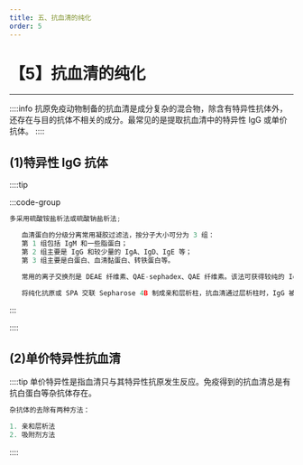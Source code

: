 ```yaml
---
title: 五、抗血清的纯化
order: 5
---
```


# 【5】抗血清的纯化

<kaodian :text="'免疫学检验记忆卡'" />

<!-- ###### 第三章 免疫原和抗血清的制备

> 临床免疫学检验 -->

<beitiM/>

---

::::info
抗原免疫动物制备的抗血清是成分复杂的混合物，除含有特异性抗体外，还存在与目的抗体不相关的成分。最常见的是提取抗血清中的特异性 IgG 或单价抗体。
::::

## (1)特异性 IgG 抗体

<son :text="'免疫学检验记忆卡'" text32="(1)特异性IgG抗体" :textOption="[['了解','专业知识'],['了解','专业知识'],['了解','专业知识']]" />

::::tip

:::code-group

```js [1. 盐析法:]
多采用硫酸铵盐析法或硫酸钠盐析法;
```

```js [2. 凝胶过滤法:]
   血清蛋白的分级分离常用凝胶过滤法，按分子大小可分为 3 组：
   第 1 组包括 IgM 和一些脂蛋白；
   第 2 组主要是 IgG 和较少量的 IgA、IgD、IgE 等；
   第 3 组主要是白蛋白、血清黏蛋白、转铁蛋白等。
```

```js [3. 离子交换层析法:]
   常用的离子交换剂是 DEAE 纤维素、QAE-sephadex、QAE 纤维素。该法可获得较纯的 IgG，且不影响抗体活性。
```

```js [4. 亲和层析法:]
   将纯化抗原或 SPA 交联 Sepharose 4B 制成亲和层析柱，抗血清通过层析柱时，IgG 被层析柱吸附，其余成分则未能结合被洗脱去除。然后改变洗脱条件，使 IgG 从层析柱上解离，从而达到纯化的目的。
```

:::

::::

## (2)单价特异性抗血清

<son :text="'免疫学检验记忆卡'" text33="(2)单价特异性抗血清" :textOption="[['了解','专业知识'],['了解','专业知识'],['了解','专业知识']]" />

::::tip
单价特异性是指血清只与其特异性抗原发生反应。免疫得到的抗血清总是有抗白蛋白等杂抗体存在。

```js
杂抗体的去除有两种方法：

1. 亲和层析法
2. 吸附剂方法
```

::::
